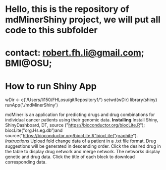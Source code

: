 # Hello, this is the repository of mdMinerShiny project, we will put all code to this subfolder
# contact: robert.fh.li@gmail.com; BMI@OSU;

# How to run Shiny App
wDir <- c('/Users/li150/FHLosu/gitRepository1/')
setwd(wDir)
library(shiny)
runApp('./mdMinerShiny')

mdMiner is an application for predicting drugs and drug combinations for individual cancer patients using their genomic data. 
**Installing**
Install Shiny, ShinyDashboard, DT, source ("https://bioconductor.org/biocLite.R"); biocLite("org.Hs.eg.db”)and source("https://bioconductor.org/biocLite.R"biocLite("graphite"). 
*Instructions*
Upload fold change data of a patient in a .txt file format. Drug suggestions will be generated in descending order. Click the desired drug  in the table to display drug network and merge network. The networks display genetic and drug data. Click the title of each block to download corresponding data. 
